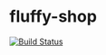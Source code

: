 # fluffy-shop

[![Build Status](https://travis-ci.org/orichalque/fluffy-shop.svg?branch=master)](https://travis-ci.org/orichalque/fluffy-shop)
